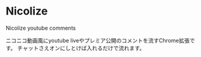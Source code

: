 # Nicolize
Nicolize youtube comments

ニコニコ動画風にyoutube liveやプレミア公開のコメントを流すChrome拡張です。
チャットさえオンにしとけば入れるだけで流れます。
